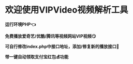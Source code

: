 # 欢迎使用VIPVideo视频解析工具

**运行环境PHP:point_left:**

**免费播放爱奇艺/优酷/腾讯等视频网站VIP视频:smirk:**

**可自行修改index.php中接口地址，添加/修复新的播放接口:movie_camera:**

**带一键自动领取支付宝红包:moneybag:功能**
